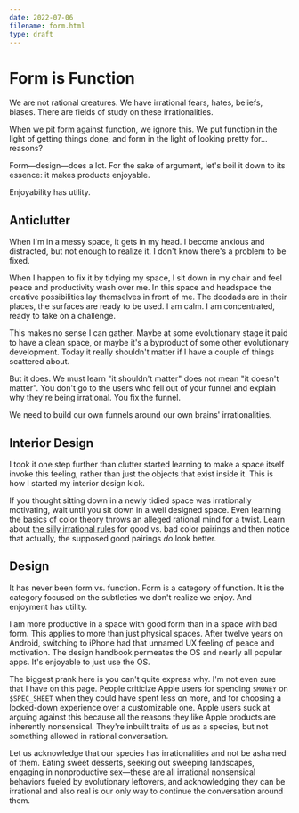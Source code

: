 ```yaml
---
date: 2022-07-06
filename: form.html
type: draft
---
```


# Form is Function

We are not rational creatures. We have irrational fears, hates, beliefs, biases. There are fields of study on these irrationalities.

When we pit form against function, we ignore this. We put function in the light of getting things done, and form in the light of looking pretty for... reasons?

Form—design—does a lot. For the sake of argument, let's boil it down to its essence: it makes products enjoyable.

Enjoyability has utility.

## Anticlutter

When I'm in a messy space, it gets in my head. I become anxious and distracted, but not enough to realize it. I don't know there's a problem to be fixed.

When I happen to fix it by tidying my space, I sit down in my chair and feel peace and productivity wash over me. In this space and headspace the creative possibilities lay themselves in front of me. The doodads are in their places, the surfaces are ready to be used. I am calm. I am concentrated, ready to take on a challenge.

This makes no sense I can gather. Maybe at some evolutionary stage it paid to have a clean space, or maybe it's a byproduct of some other evolutionary development. Today it really shouldn't matter if I have a couple of things scattered about.

But it does. We must learn "it shouldn't matter" does not mean "it doesn't matter". You don't go to the users who fell out of your funnel and explain why they're being irrational. You fix the funnel.

We need to build our own funnels around our own brains' irrationalities.

## Interior Design

I took it one step further than clutter started learning to make a space itself invoke this feeling, rather than just the objects that exist inside it. This is how I started my interior design kick.

If you thought sitting down in a newly tidied space was irrationally motivating, wait until you sit down in a well designed space. Even learning the basics of color theory throws an alleged rational mind for a twist. Learn about [the silly irrational rules](https://www.canva.com/colors/color-wheel/) for good vs. bad color pairings and then notice that actually, the supposed good pairings _do_ look better.

## Design

It has never been form vs. function. Form is a category of function. It is the category focused on the subtleties we don't realize we enjoy. And enjoyment has utility.

I am more productive in a space with good form than in a space with bad form. This applies to more than just physical spaces. After twelve years on Android, switching to iPhone had that unnamed UX feeling of peace and motivation. The design handbook permeates the OS and nearly all popular apps. It's enjoyable to just use the OS.

The biggest prank here is you can't quite express why. I'm not even sure that I have on this page. People criticize Apple users for spending `$MONEY` on `$SPEC_SHEET` when they could have spent less on more, and for choosing a locked-down experience over a customizable one. Apple users suck at arguing against this because all the reasons they like Apple products are inherently nonsensical. They're inbuilt traits of us as a species, but not something allowed in rational conversation.

Let us acknowledge that our species has irrationalities and not be ashamed of them. Eating sweet desserts, seeking out sweeping landscapes, engaging in nonproductive sex—these are all irrational nonsensical behaviors fueled by evolutionary leftovers, and acknowledging they can be irrational and also real is our only way to continue the conversation around them.